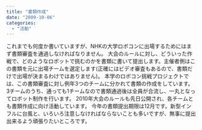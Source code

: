 ```yaml
---
title: "書類作成"
date: "2009-10-06"
categories: 
  - "活動"
---
```


これまでも何度か書いていますが、NHKの大学ロボコンに出場するためにはまず書類審査を通過しなければなりません。 大会のルールに対し、どういった作戦で、どのようなロボットで挑むのかを書類に書いて提出します。主催者側はこの書類を元に出場チームを選定します(正確にはビデオ審査もあるので、書類だけで出場が決まるわけではありません)。 本学のロボコン挑戦プロジェクトでは、この書類審査に対し例年3つのチームに分かれて書類の作成をしています。3チームのうち、通っても1チームなので書類通過後は全員が合流し、一丸となってロボット制作を行います。 2010年大会のルールも先日公開され、各チームとも書類作成に向け活動しています。 今年の書類提出期限は12月です。新型インフルに台風と、いろいろ注意しなければならないことも多いですが、無事に提出出来るよう頑張りたいところです。
